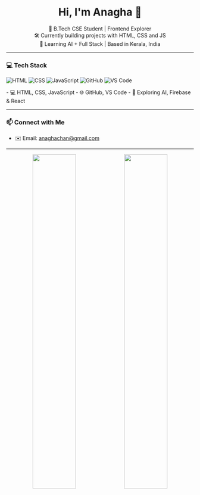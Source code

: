 <h1 align="center">Hi, I'm Anagha 👋</h1>

<p align="center">
  🚀 B.Tech CSE Student | Frontend Explorer <br>
  🛠 Currently building projects with HTML, CSS and JS <br>
  🌱 Learning AI + Full Stack | Based in Kerala, India
</p>

---


### 💻 Tech Stack

<p align="left">
  <img src="https://img.shields.io/badge/HTML5-E34F26?style=for-the-badge&logo=html5&logoColor=white" alt="HTML" />
  <img src="https://img.shields.io/badge/CSS3-1572B6?style=for-the-badge&logo=css3&logoColor=white" alt="CSS" />
  <img src="https://img.shields.io/badge/JavaScript-F7DF1E?style=for-the-badge&logo=javascript&logoColor=black" alt="JavaScript" />
  <img src="https://img.shields.io/badge/GitHub-181717?style=for-the-badge&logo=github&logoColor=white" alt="GitHub" />
  <img src="https://img.shields.io/badge/VS%20Code-007ACC?style=for-the-badge&logo=visual-studio-code&logoColor=white" alt="VS Code" />
</p>
- 💻 HTML, CSS, JavaScript
- 🌐 GitHub, VS Code
- 🧠 Exploring AI, Firebase & React

---

### 📫 Connect with Me
- ✉️ Email: anaghachan@gmail.com

---

<p align="center">
  <img src="https://github-readme-stats.vercel.app/api?username=anaghaah&show_icons=true&theme=radical" width="48%"/>
  <img src="https://github-readme-streak-stats.herokuapp.com/?user=anaghaah&theme=radical" width="48%"/>
</p>
